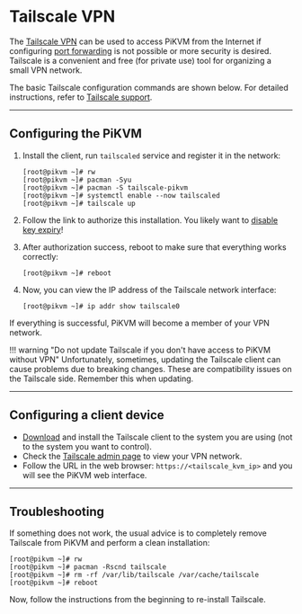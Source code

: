 # Tailscale VPN

The [Tailscale VPN](https://tailscale.com/) can be used to access PiKVM from the Internet
if configuring [port forwarding](port_forwarding.md) is not possible or more security is desired.
Tailscale is a convenient and free (for private use) tool for organizing a small VPN network.

The basic Tailscale configuration commands are shown below.
For detailed instructions, refer to [Tailscale support](https://tailscale.com/contact/support/).


-----
## Configuring the PiKVM

1. Install the client, run `tailscaled` service and register it in the network:

    ```console
    [root@pikvm ~]# rw
    [root@pikvm ~]# pacman -Syu
    [root@pikvm ~]# pacman -S tailscale-pikvm
    [root@pikvm ~]# systemctl enable --now tailscaled
    [root@pikvm ~]# tailscale up
    ```

2. Follow the link to authorize this installation.
    You likely want to [disable key expiry](https://tailscale.com/kb/1028/key-expiry/)!

3. After authorization success, reboot to make sure that everything works correctly:

    ```console
    [root@pikvm ~]# reboot
    ```

4. Now, you can view the IP address of the Tailscale network interface:

    ```console
    [root@pikvm ~]# ip addr show tailscale0
    ```

If everything is successful, PiKVM will become a member of your VPN network.

!!! warning "Do not update Tailscale if you don't have access to PiKVM without VPN"
    Unfortunately, sometimes, updating the Tailscale client can cause problems due to breaking changes.
    These are compatibility issues on the Tailscale side.
    Remember this when updating.


-----
## Configuring a client device

* [Download](https://tailscale.com/download) and install the Tailscale client
    to the system you are using (not to the system you want to control).
* Check the [Tailscale admin page](https://login.tailscale.com/admin/machines) to view your VPN network.
* Follow the URL in the web browser: `https://<tailscale_kvm_ip>` and you will see the PiKVM web interface.


-----
## Troubleshooting

If something does not work, the usual advice is to completely remove Tailscale from PiKVM and perform a clean installation:

```console
[root@pikvm ~]# rw
[root@pikvm ~]# pacman -Rscnd tailscale
[root@pikvm ~]# rm -rf /var/lib/tailscale /var/cache/tailscale
[root@pikvm ~]# reboot
```

Now, follow the instructions from the beginning to re-install Tailscale.
